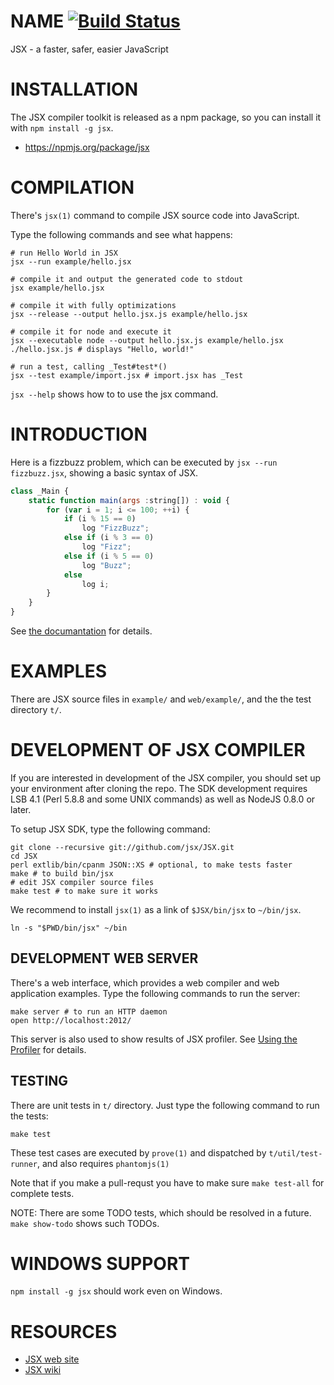 NAME [![Build Status](https://secure.travis-ci.org/jsx/JSX.png)](http://travis-ci.org/jsx/JSX)
=======================

JSX - a faster, safer, easier JavaScript

INSTALLATION
=======================

The JSX compiler toolkit is released as a npm package, so you can install it with `npm install -g jsx`.

* https://npmjs.org/package/jsx

COMPILATION
=======================

There's `jsx(1)` command to compile JSX source code into JavaScript.

Type the following commands and see what happens:

    # run Hello World in JSX
    jsx --run example/hello.jsx

    # compile it and output the generated code to stdout
    jsx example/hello.jsx

    # compile it with fully optimizations
    jsx --release --output hello.jsx.js example/hello.jsx

    # compile it for node and execute it
    jsx --executable node --output hello.jsx.js example/hello.jsx
    ./hello.jsx.js # displays "Hello, world!"

    # run a test, calling _Test#test*()
    jsx --test example/import.jsx # import.jsx has _Test

`jsx --help` shows how to to use the jsx command.

INTRODUCTION
=======================

Here is a fizzbuzz problem, which can be executed by `jsx --run fizzbuzz.jsx`, showing a basic syntax of JSX.

```jsx
class _Main {
	static function main(args :string[]) : void {
		for (var i = 1; i <= 100; ++i) {
			if (i % 15 == 0)
				log "FizzBuzz";
			else if (i % 3 == 0)
				log "Fizz";
			else if (i % 5 == 0)
				log "Buzz";
			else
				log i;
		}
	}
}
```

See [the documantation](http://jsx.github.io/doc.html) for details.

EXAMPLES
=======================

There are JSX source files in `example/` and `web/example/`, and the the test directory `t/`.

DEVELOPMENT OF JSX COMPILER
=======================

If you are interested in development of the JSX compiler, you should set up your environment after cloning the repo. The SDK development requires LSB 4.1 (Perl 5.8.8 and some UNIX commands) as well as NodeJS 0.8.0 or later.

To setup JSX SDK, type the following command:

    git clone --recursive git://github.com/jsx/JSX.git
    cd JSX
    perl extlib/bin/cpanm JSON::XS # optional, to make tests faster
    make # to build bin/jsx
    # edit JSX compiler source files
    make test # to make sure it works

We recommend to install `jsx(1)` as a link of `$JSX/bin/jsx` to `~/bin/jsx`.

    ln -s "$PWD/bin/jsx" ~/bin

DEVELOPMENT WEB SERVER
-----------------------

There's a web interface, which provides a web compiler and web application examples.
Type the following commands to run the server:

    make server # to run an HTTP daemon
    open http://localhost:2012/

This server is also used to show results of JSX profiler.
See [Using the Profiler](http://jsx.github.io/doc/profiler.html) for details.

TESTING
-----------------------

There are unit tests in `t/` directory. Just type the following command to run the tests:

    make test

These test cases are executed by `prove(1)` and dispatched by `t/util/test-runner`, and also requires `phantomjs(1)`

Note that if you make a pull-requst you have to make sure `make test-all` for complete tests.

NOTE: There are some TODO tests, which should be resolved in a future. `make show-todo` shows such TODOs.

WINDOWS SUPPORT
=======================

`npm install -g jsx` should work even on Windows.

RESOURCES
=======================

* [JSX web site](http://jsx.github.io/)
* [JSX wiki](https://github.com/jsx/JSX/wiki)

